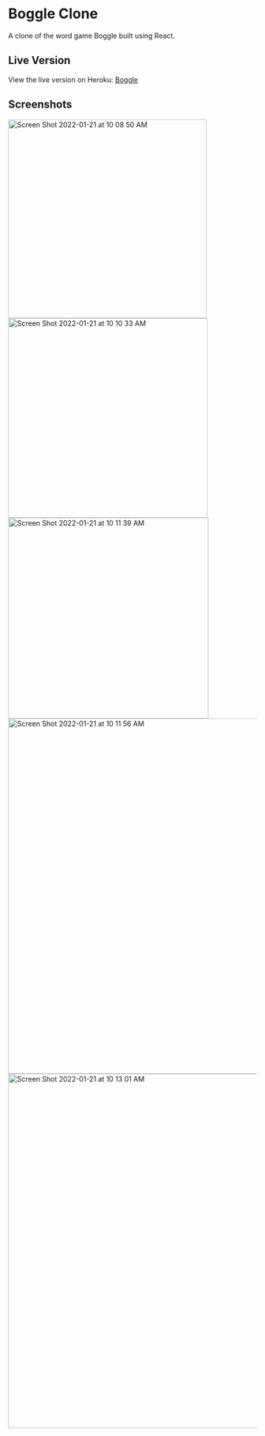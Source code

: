 # Boggle Clone

A clone of the word game Boggle built using React.

## Live Version

View the live version on Heroku: [Boggle](https://jml-boggle.herokuapp.com/)

## Screenshots
<img width="402" alt="Screen Shot 2022-01-21 at 10 08 50 AM" src="https://user-images.githubusercontent.com/6218859/150578421-2b9ea936-451b-4834-a1f1-a43fdd7137e1.png">

<img width="404" alt="Screen Shot 2022-01-21 at 10 10 33 AM" src="https://user-images.githubusercontent.com/6218859/150578517-3fb15645-204c-450a-97db-dde817ef5e0e.png">

<img width="406" alt="Screen Shot 2022-01-21 at 10 11 39 AM" src="https://user-images.githubusercontent.com/6218859/150578691-c302938e-b4ce-4855-ac1a-a6e21c06d666.png">

<img width="719" alt="Screen Shot 2022-01-21 at 10 11 56 AM" src="https://user-images.githubusercontent.com/6218859/150578728-6e8cc415-ed43-4d76-aa68-defb4cca332f.png">

<img width="717" alt="Screen Shot 2022-01-21 at 10 13 01 AM" src="https://user-images.githubusercontent.com/6218859/150578823-d0792d72-b7e1-42ef-b5cc-eac71e9123a0.png">

